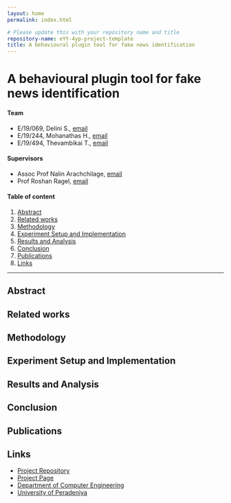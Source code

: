 ```yaml
---
layout: home
permalink: index.html

# Please update this with your repository name and title
repository-name: eYY-4yp-project-template
title: A behavioural plugin tool for fake news identification
---
```


[comment]: # "This is the standard layout for the project, but you can clean this and use your own template"

# A behavioural plugin tool for fake news identification

#### Team

- E/19/069, Delini S., [email](mailto:name@email.com)
- E/19/244, Mohanathas H., [email](mailto:name@email.com)
- E/19/494, Thevambikai T., [email](mailto:name@email.com)

#### Supervisors

- Assoc Prof Nalin Arachchilage, [email](mailto:name@eng.pdn.ac.lk)
- Prof Roshan Ragel, [email](mailto:name@eng.pdn.ac.lk)

#### Table of content

1. [Abstract](#abstract)
2. [Related works](#related-works)
3. [Methodology](#methodology)
4. [Experiment Setup and Implementation](#experiment-setup-and-implementation)
5. [Results and Analysis](#results-and-analysis)
6. [Conclusion](#conclusion)
7. [Publications](#publications)
8. [Links](#links)

---

<!-- 
DELETE THIS SAMPLE before publishing to GitHub Pages !!!
This is a sample image, to show how to add images to your page. To learn more options, please refer [this](https://projects.ce.pdn.ac.lk/docs/faq/how-to-add-an-image/)
![Sample Image](./images/sample.png) 
-->


## Abstract

## Related works

## Methodology

## Experiment Setup and Implementation

## Results and Analysis

## Conclusion

## Publications
[//]: # "Note: Uncomment each once you uploaded the files to the repository"

<!-- 1. [Semester 7 report](./) -->
<!-- 2. [Semester 7 slides](./) -->
<!-- 3. [Semester 8 report](./) -->
<!-- 4. [Semester 8 slides](./) -->
<!-- 5. Author 1, Author 2 and Author 3 "Research paper title" (2021). [PDF](./). -->


## Links

[//]: # ( NOTE: EDIT THIS LINKS WITH YOUR REPO DETAILS )

- [Project Repository](https://github.com/cepdnaclk/e19-A-Behavioural-Plugin-Tool-For-Fake-News-Identification)
- [Project Page](https://cepdnaclk.github.io/e19-A-Behavioural-Plugin-Tool-For-Fake-News-Identification)
- [Department of Computer Engineering](http://www.ce.pdn.ac.lk/)
- [University of Peradeniya](https://eng.pdn.ac.lk/)

[//]: # "Please refer this to learn more about Markdown syntax"
[//]: # "https://github.com/adam-p/markdown-here/wiki/Markdown-Cheatsheet"
